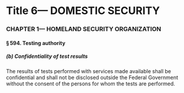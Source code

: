 
# Title 6— DOMESTIC SECURITY
### CHAPTER 1— HOMELAND SECURITY ORGANIZATION
#### § 594. Testing authority
##### (b) Confidentiality of test results

The results of tests performed with services made available shall be confidential and shall not be disclosed outside the Federal Government without the consent of the persons for whom the tests are performed.
